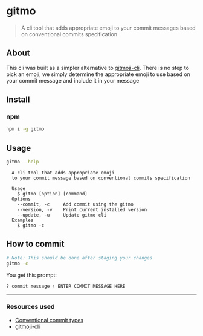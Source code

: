 # gitmo

> A cli tool that adds appropriate emoji to your commit messages based on conventional commits specification

## About

This cli was built as a simpler alternative to [gitmoji-cli](https://github.com/carloscuesta/gitmoji-cli). There is no step to pick an emoji, we simply determine the appropriate emoji to use based on your commit message and include it in your message

## Install

### npm

```bash
npm i -g gitmo
```

## Usage

```bash
gitmo --help
```

```
  A cli tool that adds appropriate emoji
  to your commit message based on conventional commits specification

  Usage
    $ gitmo [option] [command]
  Options
    --commit, -c     Add commit using the gitmo
    --version, -v    Print current installed version
    --update, -u     Update gitmo cli
  Examples
    $ gitmo -c
```

## How to commit

```bash
# Note: This should be done after staging your changes
gitmo -c
```

You get this prompt:

```
? commit message › ENTER COMMIT MESSAGE HERE
```

---

### Resources used

- [Conventional commit types](https://github.com/pvdlg/conventional-commit-types)
- [gitmoji-cli](https://github.com/carloscuesta/gitmoji-cli)
